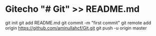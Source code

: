 # Gitecho "# Git" >> README.md
git init
git add README.md
git commit -m "first commit"
git remote add origin https://github.com/aminullahcf/Git.git
git push -u origin master
